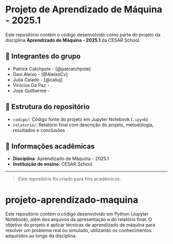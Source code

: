 # Projeto de Aprendizado de Máquina - 2025.1

Este repositório contém o código desenvolvido como parte do projeto da disciplina **Aprendizado de Máquina - 2025.1** da CESAR School.

## 👥 Integrantes do grupo

- Patrick Catchpole - [@patcatchpole]
- Davi Aleixo - [@AleixoCv]
- Julia Calado - [@caliuj]
- Vinicius Da Paz - 
- Jose Guilherme -

## 📂 Estrutura do repositório

- `codigo/`: Código fonte do projeto em Jupyter Notebook (`.ipynb`)
- `relatorio/`: Relatório final com descrição do projeto, metodologia, resultados e conclusões

## 🏫 Informações acadêmicas

- **Disciplina**: Aprendizado de Máquina - 2025.1  
- **Instituição de ensino**: CESAR School

---

> Este repositório foi criado para fins acadêmicos.


# projeto-aprendizado-maquina
Este repositório contém o código desenvolvido em Python (Jupyter Notebook), além dos arquivos da apresentação e do relatório final. O objetivo do projeto é aplicar técnicas de aprendizado de máquina para resolver um problema real ou simulado, utilizando os conhecimentos adquiridos ao longo da disciplina.
